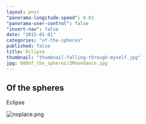 ```yaml
---
layout: post
"panorama-longitude-speed": 0.01
"panorama-user-control": false
"invert-nav": false
date: "2015-01-01"
categories: "of-the-spheres"
published: false
title: Eclipse
thumbnail: "thumbnail-falling-through-myself.jpg"
jpg: 008of_the_spheres/2Moondance.jpg
---
```

## Of the spheres 

Eclipse

![noplace.png]({{site.baseurl}}/assets/images/004no_place/noplace.png)
